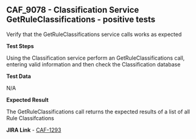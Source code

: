 ## CAF_9078 - Classification Service GetRuleClassifications - positive tests ##

Verify that the GetRuleClassifications service calls works as expected

**Test Steps**

Using the Classification service perform an GetRuleClassifications call, entering valid information and then check the Classification database

**Test Data**

N/A

**Expected Result**

The GetRuleClassifications call returns the expected results of a list of all Rule Classifcations

**JIRA Link** - [CAF-1293](https://jira.autonomy.com/browse/CAF-1293)


